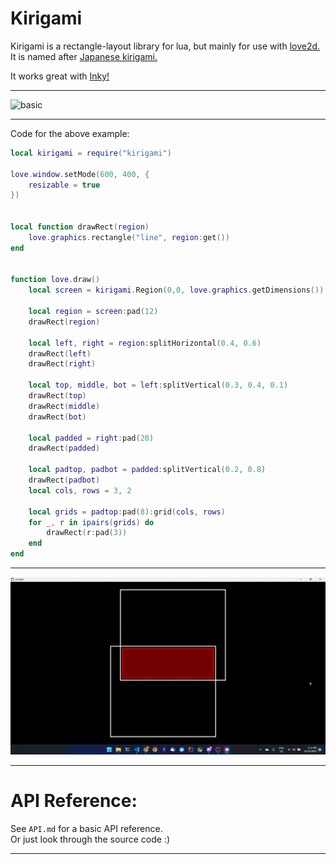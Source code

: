
# Kirigami

Kirigami is a rectangle-layout library for lua,
but mainly for use with [love2d.](https://love2d.org)<br/>
It is named after [Japanese kirigami.](https://en.wikipedia.org/wiki/Kirigami)

It works great with [Inky!](https://github.com/Keyslam/Inky)

----------------

![basic](gifs/basic.gif)

----------------

Code for the above example:
```lua
local kirigami = require("kirigami")

love.window.setMode(600, 400, {
    resizable = true
})


local function drawRect(region)
    love.graphics.rectangle("line", region:get())
end


function love.draw()
    local screen = kirigami.Region(0,0, love.graphics.getDimensions())

    local region = screen:pad(12)
    drawRect(region)

    local left, right = region:splitHorizontal(0.4, 0.6)
    drawRect(left)
    drawRect(right)

    local top, middle, bot = left:splitVertical(0.3, 0.4, 0.1)
    drawRect(top)
    drawRect(middle)
    drawRect(bot)

    local padded = right:pad(20)
    drawRect(padded)

    local padtop, padbot = padded:splitVertical(0.2, 0.8)
    drawRect(padbot)
    local cols, rows = 3, 2

    local grids = padtop:pad(8):grid(cols, rows)
    for _, r in ipairs(grids) do
        drawRect(r:pad(3))
    end
end

```

------------------

![looping](gifs/looping.gif)

----------------

# API Reference:
See `API.md` for a basic API reference.<br/>
Or just look through the source code :)

----------------
